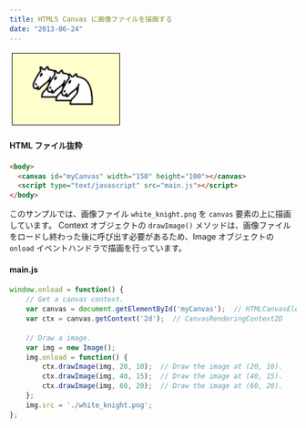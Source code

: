 ```yaml
---
title: HTML5 Canvas に画像ファイルを描画する
date: "2013-06-24"
---
```


![draw-image-file.png](./draw-image-file.png)

#### HTML ファイル抜粋

~~~ html
<body>
  <canvas id="myCanvas" width="150" height="100"></canvas>
  <script type="text/javascript" src="main.js"></script>
</body>
~~~

このサンプルでは、画像ファイル `white_knight.png` を `canvas` 要素の上に描画しています。
Context オブジェクトの `drawImage()` メソッドは、画像ファイルをロードし終わった後に呼び出す必要があるため、Image オブジェクトの `onload` イベントハンドラで描画を行っています。

#### main.js

~~~ js
window.onload = function() {
    // Get a canvas context.
    var canvas = document.getElementById('myCanvas');  // HTMLCanvasElement
    var ctx = canvas.getContext('2d');  // CanvasRenderingContext2D

    // Draw a image.
    var img = new Image();
    img.onload = function() {
        ctx.drawImage(img, 20, 10);  // Draw the image at (20, 10).
        ctx.drawImage(img, 40, 15);  // Draw the image at (40, 15).
        ctx.drawImage(img, 60, 20);  // Draw the image at (60, 20).
    };
    img.src = './white_knight.png';
};
~~~

